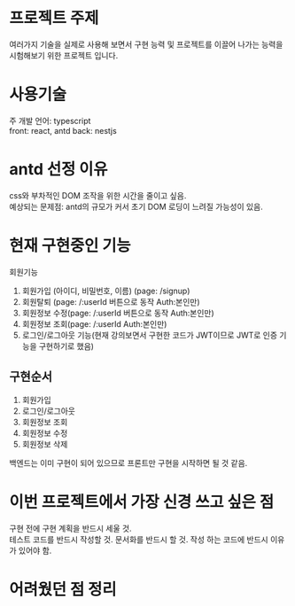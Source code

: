 # 프로젝트 주제

여러가지 기술을 실제로 사용해 보면서 구현 능력 및 프로젝트를 이끌어 나가는 능력을 시험해보기 위한 프로젝트 입니다.

# 사용기술

주 개발 언어: typescript  
front: react, antd
back: nestjs

# antd 선정 이유

css와 부차적인 DOM 조작을 위한 시간을 줄이고 싶음.  
예상되는 문제점: antd의 규모가 커서 초기 DOM 로딩이 느려질 가능성이 있음.

# 현재 구현중인 기능

회원기능

1. 회원가입 (아이디, 비밀번호, 이름) (page: /signup)
2. 회원탈퇴 (page: /:userId 버튼으로 동작 Auth:본인만)
3. 회원정보 수정(page: /:userId 버튼으로 동작 Auth:본인만)
4. 회원정보 조회(page: /:userId Auth:본인만)
5. 로그인/로그아웃 기능(현재 강의보면서 구현한 코드가 JWT이므로 JWT로 인증 기능을 구현하기로 했음)

## 구현순서

1. 회원가입
2. 로그인/로그아웃
3. 회원정보 조회
4. 회원정보 수정
5. 회원정보 삭제

백엔드는 이미 구현이 되어 있으므로 프론트만 구현을 시작하면 될 것 같음.

# 이번 프로젝트에서 가장 신경 쓰고 싶은 점

구현 전에 구현 계획을 반드시 세울 것.  
테스트 코드를 반드시 작성할 것.
문서화를 반드시 할 것.
작성 하는 코드에 반드시 이유가 있어야 함.

# 어려웠던 점 정리
